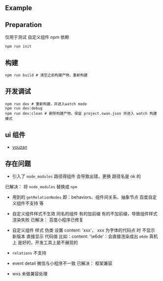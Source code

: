 Example
---

## Preparation

仅用于测试 自定义组件 npm 依赖

```shell
npm run init
```

## 构建

```shell
npm run build # 清空之前构建产物，重新构建
```

## 开发调试

```shell
npm run dev # 重新构建，并进入watch mode
npm run dev:debug
npm run dev:clean # 删除构建产物，保留 project.swan.json 并进入 watch 构建模式
```

## ui 组件
- [youzan](https://youzan.github.io/vant-weapp/#/intro)


## 存在问题

- 引入了 `node_modules` 路径得组件 会导致出错，更换 路径名是 ok 的

已解决： 将 `node_modules` 替换成 `npm`


- 用到的 `getRelationNodes` 即：behaviors、组件间关系、抽象节点 百度自定义组件不支持 等

- 自定义组件样式不生效 同名的组件 有的加前缀 有的不加前缀，导致组件样式渲染失败
已解决： 百度小程序已修复

- 自定义组件 样式 伪类 设置 content: 'xxx'，  xxx  为字体的代码点 时 不显示 新版本 直接显示 代码值
比如：content: '\e6de'：会直接渲染成出 `e6de`
真机上 是好的，开发工具上是不展现的

- `relations` 不支持

- event detail  微信与小程序不一致
已解决： 框架兼容

- wxs 未做兼容处理

